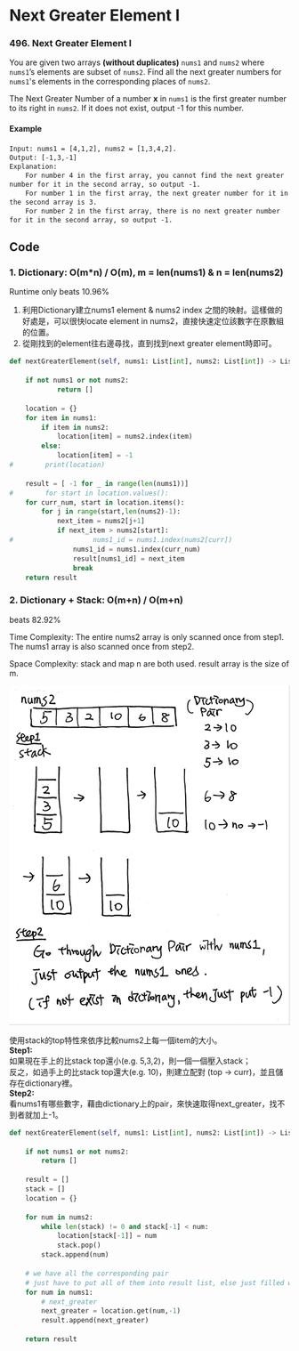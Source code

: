 # Next Greater Element I

### 496. Next Greater Element I

You are given two arrays **\(without duplicates\)** `nums1` and `nums2` where `nums1`’s elements are subset of `nums2`. Find all the next greater numbers for `nums1`'s elements in the corresponding places of `nums2`.

The Next Greater Number of a number **x** in `nums1` is the first greater number to its right in `nums2`. If it does not exist, output -1 for this number.

#### Example

```text
Input: nums1 = [4,1,2], nums2 = [1,3,4,2].
Output: [-1,3,-1]
Explanation:
    For number 4 in the first array, you cannot find the next greater number for it in the second array, so output -1.
    For number 1 in the first array, the next greater number for it in the second array is 3.
    For number 2 in the first array, there is no next greater number for it in the second array, so output -1.
```

## Code

### 1. Dictionary: O\(m\*n\) / O\(m\), m = len\(nums1\) & n = len\(nums2\)

Runtime only beats 10.96%

1. 利用Dictionary建立nums1 element & nums2 index 之間的映射。這樣做的好處是，可以很快locate element in nums2，直接快速定位該數字在原數組的位置。
2. 從剛找到的element往右邊尋找，直到找到next greater element時即可。 

```python
def nextGreaterElement(self, nums1: List[int], nums2: List[int]) -> List[int]:

    if not nums1 or not nums2:
            return []
        
    location = {}
    for item in nums1:
        if item in nums2:
            location[item] = nums2.index(item)
        else:
            location[item] = -1
#        print(location)
        
    result = [ -1 for _ in range(len(nums1))]
#        for start in location.values():
    for curr_num, start in location.items():
        for j in range(start,len(nums2)-1):
            next_item = nums2[j+1]
            if next_item > nums2[start]:
#                    nums1_id = nums1.index(nums2[curr])
                nums1_id = nums1.index(curr_num)
                result[nums1_id] = next_item
                break
    return result
```

### 2. Dictionary + Stack: O\(m+n\) / O\(m+n\)

beats 82.92%

Time Complexity: The entire nums2 array is only scanned once from step1. The nums1 array is also scanned once from step2.   
  
Space Complexity: stack and map n are both used. result array is the size of m.

![](../../.gitbook/assets/next_greater_1.jpg)

使用stack的top特性來依序比較nums2上每一個item的大小。  
**Step1:**  
如果現在手上的比stack top還小\(e.g. 5,3,2\)，則一個一個壓入stack；  
反之，如過手上的比stack top還大\(e.g. 10\)，則建立配對 \(top -&gt; curr\)，並且儲存在dictionary裡。  
**Step2:**  
看nums1有哪些數字，藉由dictionary上的pair，來快速取得next\_greater，找不到者就加上-1。

```python
def nextGreaterElement(self, nums1: List[int], nums2: List[int]) -> List[int]:

    if not nums1 or not nums2:
        return []
        
    result = []
    stack = []
    location = {}
        
    for num in nums2:
        while len(stack) != 0 and stack[-1] < num:
            location[stack[-1]] = num
            stack.pop()
        stack.append(num)
        
    # we have all the corresponding pair
    # just have to put all of them into result list, else just filled with -1
    for num in nums1:
        # next_greater
        next_greater = location.get(num,-1)
        result.append(next_greater)
        
    return result
```

